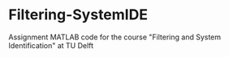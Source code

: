 # Filtering-SystemIDE
Assignment MATLAB code for the course "Filtering and System Identification" at TU Delft
